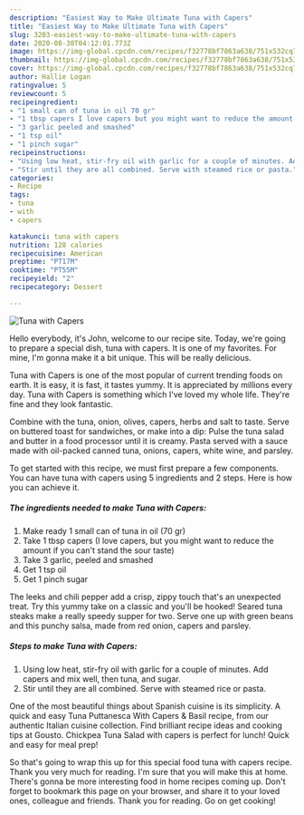 ```yaml
---
description: "Easiest Way to Make Ultimate Tuna with Capers"
title: "Easiest Way to Make Ultimate Tuna with Capers"
slug: 3203-easiest-way-to-make-ultimate-tuna-with-capers
date: 2020-08-30T04:12:01.773Z
image: https://img-global.cpcdn.com/recipes/f32778bf7863a638/751x532cq70/tuna-with-capers-recipe-main-photo.jpg
thumbnail: https://img-global.cpcdn.com/recipes/f32778bf7863a638/751x532cq70/tuna-with-capers-recipe-main-photo.jpg
cover: https://img-global.cpcdn.com/recipes/f32778bf7863a638/751x532cq70/tuna-with-capers-recipe-main-photo.jpg
author: Hallie Logan
ratingvalue: 5
reviewcount: 5
recipeingredient:
- "1 small can of tuna in oil 70 gr"
- "1 tbsp capers I love capers but you might want to reduce the amount if you cant stand the sour taste"
- "3 garlic peeled and smashed"
- "1 tsp oil"
- "1 pinch sugar"
recipeinstructions:
- "Using low heat, stir-fry oil with garlic for a couple of minutes. Add capers and mix well, then tuna, and sugar."
- "Stir until they are all combined. Serve with steamed rice or pasta."
categories:
- Recipe
tags:
- tuna
- with
- capers

katakunci: tuna with capers 
nutrition: 128 calories
recipecuisine: American
preptime: "PT17M"
cooktime: "PT55M"
recipeyield: "2"
recipecategory: Dessert

---
```



![Tuna with Capers](https://img-global.cpcdn.com/recipes/f32778bf7863a638/751x532cq70/tuna-with-capers-recipe-main-photo.jpg)

Hello everybody, it's John, welcome to our recipe site. Today, we're going to prepare a special dish, tuna with capers. It is one of my favorites. For mine, I'm gonna make it a bit unique. This will be really delicious.

Tuna with Capers is one of the most popular of current trending foods on earth. It is easy, it is fast, it tastes yummy. It is appreciated by millions every day. Tuna with Capers is something which I've loved my whole life. They're fine and they look fantastic.

Combine with the tuna, onion, olives, capers, herbs and salt to taste. Serve on buttered toast for sandwiches, or make into a dip: Pulse the tuna salad and butter in a food processor until it is creamy. Pasta served with a sauce made with oil-packed canned tuna, onions, capers, white wine, and parsley.


To get started with this recipe, we must first prepare a few components. You can have tuna with capers using 5 ingredients and 2 steps. Here is how you can achieve it.

<!--inarticleads1-->

##### The ingredients needed to make Tuna with Capers:

1. Make ready 1 small can of tuna in oil (70 gr)
1. Take 1 tbsp capers (I love capers, but you might want to reduce the amount if you can&#39;t stand the sour taste)
1. Take 3 garlic, peeled and smashed
1. Get 1 tsp oil
1. Get 1 pinch sugar


The leeks and chili pepper add a crisp, zippy touch that&#39;s an unexpected treat. Try this yummy take on a classic and you&#39;ll be hooked! Seared tuna steaks make a really speedy supper for two. Serve one up with green beans and this punchy salsa, made from red onion, capers and parsley. 

<!--inarticleads2-->

##### Steps to make Tuna with Capers:

1. Using low heat, stir-fry oil with garlic for a couple of minutes. Add capers and mix well, then tuna, and sugar.
1. Stir until they are all combined. Serve with steamed rice or pasta.


One of the most beautiful things about Spanish cuisine is its simplicity. A quick and easy Tuna Puttanesca With Capers &amp; Basil recipe, from our authentic Italian cuisine collection. Find brilliant recipe ideas and cooking tips at Gousto. Chickpea Tuna Salad with capers is perfect for lunch! Quick and easy for meal prep! 

So that's going to wrap this up for this special food tuna with capers recipe. Thank you very much for reading. I'm sure that you will make this at home. There's gonna be more interesting food in home recipes coming up. Don't forget to bookmark this page on your browser, and share it to your loved ones, colleague and friends. Thank you for reading. Go on get cooking!
